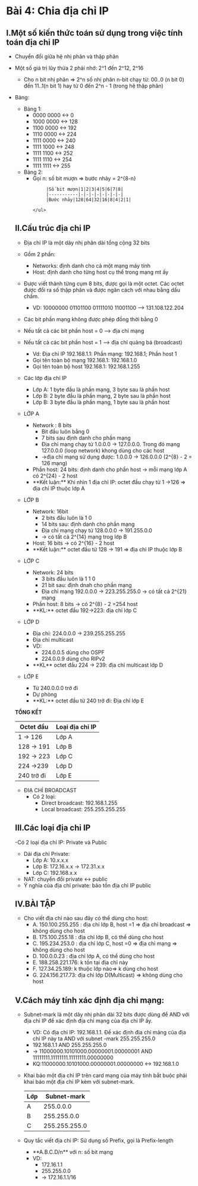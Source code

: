 # **Bài 4: Chia địa chỉ IP**

## **I.Một số kiến thức toán sử dụng trong việc tính toán địa chỉ IP**
- Chuyển đổi giữa hệ nhị phân và thập phân
- Một số giá trị lũy thừa 2 phải nhớ: 2^1 đến 2^12, 2^16
  <ul>
  <li>Cho n bit nhị phân => 2^n số nhị phân n-bit chạy từ: 00..0 (n bit 0) đến 11..1(n bit 1) hay từ 0 đến 2^n - 1 (trong hệ thập phân)
  </ul>
- Bảng: 
  <ul>
  <li> Bảng 1:
      <ul>
      <li>0000 0000 <-> 0
      <li>1000 0000 <-> 128
      <li>1100 0000 <-> 192
      <li>1110 0000 <-> 224
      <li>1111 0000 <-> 240
      <li>1111 1000 <-> 248
      <li>1111 1100 <-> 252
      <li>1111 1110 <-> 254
      <li>1111 1111 <-> 255
      </ul>
  <li> Bảng 2:
      <ul>
      <li>Gọi n: số bit mượn => bước nhảy = 2^{8-n}

           |Số bit mượn|1|2|3|4|5|6|7|8|
           |-----------|-|-|-|-|-|-|-|-|
           |Bước nhảy|128|64|32|16|8|4|2|1|

      </ul>
  </ul>

## **II.Cấu trúc địa chỉ IP**
- Địa chỉ IP là một dãy nhị phân dài tổng cộng 32 bits
- Gồm 2 phần:
  <ul>
  <li>Networks: định danh cho cả một mạng máy tính
  <li>Host: định danh cho từng host cụ thể trong mạng mt ấy
  </ul>
- Được viết thành từng cụm 8 bits, được gọi là một octet. Các octet được đổi ra số thập phân và được ngăn cách với nhau bằng dấu chấm.
  <ul>
  <li>VD: 10000000 01101100 01111010 11001100 --> 131.108.122.204
  </ul>
- Các bit phần mạng không được phép đồng thời bằng 0
- Nếu tất cả các bit phần host = 0 --> địa chỉ mạng
- Nếu tất cả các bit phần host = 1 --> địa chỉ quảng bá (broadcast)
  <ul>
  <li>Vd: Địa chỉ IP 192.168.1.1: Phần mạng: 192.168.1; Phần host 1
  <li>Gọi tên toàn bộ mạng 192.168.1: 192.168.1.0
  <li>Gọi tên toàn bộ host 192.168.1: 192.168.1.255
  </ul>
- Các lớp địa chỉ IP
  <ul>
  <li>Lớp A: 1 byte đầu là phần mạng, 3 byte sau là phần host
  <li>Lớp B: 2 byte đầu là phần mạng, 2 byte sau là phần host
  <li>Lớp B: 3 byte đầu là phần mạng, 1 byte sau là phần host
  </ul>

- LỚP A
  <ul>
  <li>Network : 8 bits
      <ul>
      <li>Bit đầu luôn bằng 0
      <li>7 bits sau định danh cho phần mạng
      <li>Địa chỉ mạng chạy từ  1.0.0.0 -> 127.0.0.0. Trong đó mạng 127.0.0.0 (loop network) khong dùng cho các host
      <li>->địa chỉ mạng sử dụng được: 1.0.0.0 -> 126.0.0.0 (2^{8} - 2 = 126 mạng)
      </ul>
  <li>Phần host: 24 bits: định danh cho phần host -> mỗi mạng lớp A có 2^{24} - 2 host
  <li> **Kết luận:** Khi nhìn 1 địa chỉ IP: octet đầu chạy từ 1 ->126 => địa chỉ IP thuộc lớp A
  </ul>

- LỚP B
  <ul>
  <li>Network: 16bit
      <ul>
      <li>2 bits đầu luôn là 1 0
      <li>14 bits sau: định danh cho phần mạng
      <li>Địa chỉ mạng chạy từ 128.0.0.0 -> 191.255.0.0
      <li>-> có tất cả 2^{14} mạng trog lớp B
      </ul>
  <li>Host: 16 bits -> có 2^{16} - 2 host
  <li> **Kết luận:** octet đầu từ 128 -> 191 => địa chỉ IP thuộc lớp B
  </ul>

- LỚP C
  <ul>
  <li>Network: 24 bits
      <ul>
      <li>3 bits đầu luôn là 1 1 0
      <li>21 bit sau: định dnah cho phần mạng
      <li>Địa chỉ mạng 192.0.0.0 -> 223.255.255.0 -> có tất cả 2^{21} mạng
      </ul>
  <li>Phần host: 8 bits -> có 2^{8} - 2 =254 host
  <li> **KL:** octet đầu 192->223: địa chỉ lớp C
  </ul>

- LỚP D
  <ul>
  <li>Địa chỉ: 224.0.0.0 -> 239.255.255.255
  <li>Địa chỉ multicast
  <li>VD:
      <ul>
      <li>224.0.0.5 dùng cho OSPF 
      <li>224.0.0.9 dùng cho RIPv2
      </ul>
  <li> **KL** octet đầu 224 -> 239: địa chỉ multicast lớp D
  </ul>


- LỚP E
  <ul>
  <li>Từ 240.0.0.0 trở đi
  <li>Dự phòng
  <li> **KL:** octet đầu từ 240 trở đi: Địa chỉ lớp E
  </ul>

 **TỔNG KẾT**

 |Octet đầu|Loại địa chỉ IP|
 |---------|--------------|
 |1 -> 126| Lớp A|
 |128 -> 191|Lớp B|
 |192 -> 223| Lớp C|
 |224 ->239| Lớp D|
 | 240 trở đi| Lớp E|

- ĐIẠ CHỈ BROADCAST
  <ul>
  <li>Có 2 loại: 
      <ul>
      <li>Direct broadcast: 192.168.1.255
      <li>Local broadcast: 255.255.255.255
      </ul>
  </ul>

## **III.Các loại địa chỉ IP**
-Có 2 loại địa chỉ IP: Private và Public
- Dải địa chỉ Private:
  <ul>
  <li>Lớp A: 10.x.x.x
  <li>Lớp B: 172.16.x.x -> 172.31.x.x
  <li>Lớp C: 192.168.x.x
  </ul>
- NAT: chuyển đổi private <-> public
- Ý nghĩa của địa chỉ private: bảo tồn địa chỉ IP public

## **IV.BÀI TẬP**
- Cho viết địa chỉ nào sau đây có thể dùng cho host:
  <ul>
  <li>A. 150.100.255.255 : địa chỉ lớp B, host =1 => địa chỉ broadcast => không dùng cho host
  <li>B. 175.100.255.18 : địa chỉ lớp B, có thể dùng cho host
  <li>C. 195.234.253.0 : địa chỉ lớp C, host =0 => địa chỉ mạng => không dùng cho host
  <li>D. 100.0.0.23 : địa chỉ lớp A, có thể dùng cho host
  <li>E. 188.258.221.176: k tồn tại địa chỉ này
  <li>F. 127.34.25.189: k thuộc lớp nào=> k dùng cho host
  <li>G. 224.156.217.73: địa chỉ lớp D(Multicast) => không dùng cho host
  </ul>

## **V.Cách máy tính xác định địa chỉ mạng:**

- Subnet-mark là một dãy nhị phân dài 32 bits được dùng để AND với địa chỉ IP để xác định địa chỉ mạng của địa chỉ IP ấy.
  <ul>
  <li>VD: Có địa chỉ IP: 192.168.1.1. Để xác định địa chỉ mảng của địa chỉ IP này ta AND với subnet -mark 255.255.255.0
  <li> 192.168.1.1  AND  255.255.255.0
  <li>-> 11000000.10101000.00000001.00000001  AND 11111111.11111111.11111111.00000000
  <li>KQ:11000000.10101000.00000001.00000000 <-> 192.168.1.0
  </ul>

- Khai báo một địa chỉ IP trên card mạng của máy tính bắt buộc phải khai báo một địa chỉ IP kèm với subnet-mark. 

  |Lớp|Subnet-mark|
  |----|----------|
  |A|255.0.0.0|
  |B|255.255.0.0|
  |C|255.255.255.0|

- Quy tắc viết địa chỉ IP: Sử dụng số Prefix, gọi là Prefix-length
  <ul>
  <li>   **A.B.C.D/n** với n: số bit mạng
  <li>VD: 
      <ul>
      <li>172.16.1.1
      <li>255.255.0.0
      <li>-> 172.16.1.1/16
      </ul>
  </ul>



